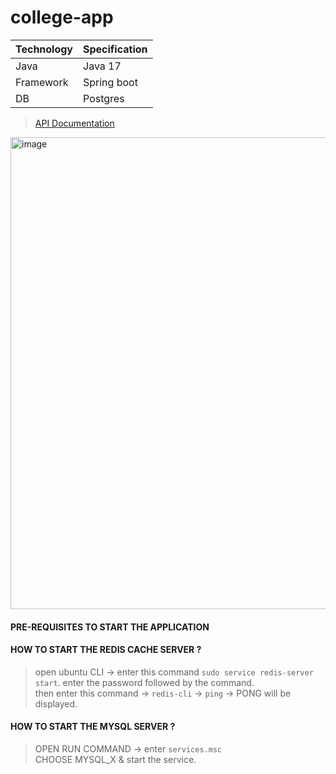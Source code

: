 # college-app

| Technology  | Specification |
| ------------- | ------------- |
| Java  | Java 17  |
| Framework  | Spring boot  |
| DB  | Postgres  |


> [API Documentation](https://documenter.getpostman.com/view/25187704/2s9YsJCCkX)

<img width="755" alt="image" src="https://github.com/VigneshbabuOfficial/college-app/assets/70185865/b465d37a-69bf-40bd-a0f6-6cceac608a62">


#### PRE-REQUISITES TO START THE APPLICATION
#### HOW TO START THE REDIS CACHE SERVER ?
> open ubuntu CLI -> enter this command `sudo service redis-server start`. enter the password followed by the command. <br/>
then enter this command -> `redis-cli` -> `ping`  -> PONG will be displayed.

#### HOW TO START THE MYSQL SERVER ?
> OPEN RUN COMMAND -> enter `services.msc` <br/>
CHOOSE MYSQL_X & start the service.
